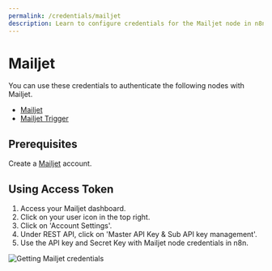```yaml
---
permalink: /credentials/mailjet
description: Learn to configure credentials for the Mailjet node in n8n
---
```


# Mailjet

You can use these credentials to authenticate the following nodes with Mailjet.
- [Mailjet](../../nodes-library/nodes/Mailjet/README.md)
- [Mailjet Trigger](../../nodes-library/trigger-nodes/MailjetTrigger/README.md)

## Prerequisites

Create a [Mailjet](https://www.mailjet.com/) account.

## Using Access Token

1. Access your Mailjet dashboard.
2. Click on your user icon in the top right.
3. Click on 'Account Settings'.
4. Under REST API, click on 'Master API Key & Sub API key management'.
5. Use the API key and Secret Key with Mailjet node credentials in n8n.

![Getting Mailjet credentials](./using-access-token.gif)
